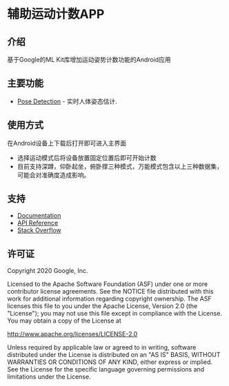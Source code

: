 # 辅助运动计数APP

## 介绍

基于Google的ML Kit库增加运动姿势计数功能的Android应用

## 主要功能
* [Pose Detection](https://developers.google.com/ml-kit/vision/pose-detection/android) - 实时人体姿态估计.


## 使用方式
在Android设备上下载后打开即可进入主界面
- 选择运动模式后将设备放置固定位置后即可开始计数
- 目前支持深蹲，仰卧起坐，俯卧撑三种模式，万能模式包含以上三种数据集，可能会对准确度造成影响。


## 支持

* [Documentation](https://developers.google.com/ml-kit/guides)
* [API Reference](https://developers.google.com/ml-kit/reference/android)
* [Stack Overflow](https://stackoverflow.com/questions/tagged/google-mlkit)

## 许可证

Copyright 2020 Google, Inc.

Licensed to the Apache Software Foundation (ASF) under one or more contributor
license agreements.  See the NOTICE file distributed with this work for
additional information regarding copyright ownership.  The ASF licenses this
file to you under the Apache License, Version 2.0 (the "License"); you may not
use this file except in compliance with the License.  You may obtain a copy of
the License at

  http://www.apache.org/licenses/LICENSE-2.0

Unless required by applicable law or agreed to in writing, software
distributed under the License is distributed on an "AS IS" BASIS, WITHOUT
WARRANTIES OR CONDITIONS OF ANY KIND, either express or implied.  See the
License for the specific language governing permissions and limitations under
the License.
